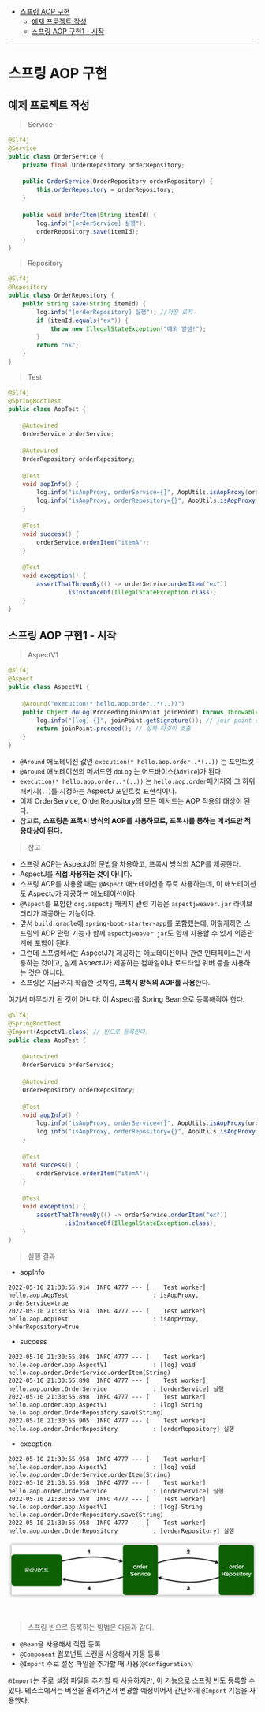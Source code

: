 - [스프링 AOP 구현](#스프링-aop-구현)
  - [예제 프로젝트 작성](#예제-프로젝트-작성)
  - [스프링 AOP 구현1 - 시작](#스프링-aop-구현1---시작)

---

# 스프링 AOP 구현

## 예제 프로젝트 작성

> Service

```java
@Slf4j
@Service
public class OrderService {
    private final OrderRepository orderRepository;

    public OrderService(OrderRepository orderRepository) {
        this.orderRepository = orderRepository;
    }

    public void orderItem(String itemId) {
        log.info("[orderService] 실행");
        orderRepository.save(itemId);
    }
}
```

> Repository

```java
@Slf4j
@Repository
public class OrderRepository {
    public String save(String itemId) {
        log.info("[orderRepository] 실행"); //저장 로직
        if (itemId.equals("ex")) {
            throw new IllegalStateException("예외 발생!");
        }
        return "ok";
    }
}
```

> Test

```java
@Slf4j
@SpringBootTest
public class AopTest {

    @Autowired
    OrderService orderService;

    @Autowired
    OrderRepository orderRepository;

    @Test
    void aopInfo() {
        log.info("isAopProxy, orderService={}", AopUtils.isAopProxy(orderService)); // false
        log.info("isAopProxy, orderRepository={}", AopUtils.isAopProxy(orderRepository)); // false
    }

    @Test
    void success() {
        orderService.orderItem("itemA");
    }

    @Test
    void exception() {
        assertThatThrownBy(() -> orderService.orderItem("ex"))
                .isInstanceOf(IllegalStateException.class);
    }
}

```

## 스프링 AOP 구현1 - 시작


> AspectV1

```java
@Slf4j
@Aspect
public class AspectV1 {

    @Around("execution(* hello.aop.order..*(..))")
    public Object doLog(ProceedingJoinPoint joinPoint) throws Throwable {
        log.info("[log] {}", joinPoint.getSignature()); // join point signature
        return joinPoint.proceed(); // 실제 타깃이 호출
    }
}
```

- `@Around` 애노테이션 값인 `execution(* hello.aop.order..*(..))` 는 포인트컷
- `@Around` 애노테이션의 메서드인 `doLog` 는 어드바이스(`Advice`)가 된다.
- `execution(* hello.aop.order..*(..))` 는 `hello.aop.order`패키지와 그 하위 패키지(`..`)를 지정하는 AspectJ 포인트컷 표현식이다.
- 이제 OrderService, OrderRepository의 모든 메서드는 AOP 적용의 대상이 된다.
- 참고로, **스프링은 프록시 방식의 AOP를 사용하므로, 프록시를 통하는 메서드만 적용대상이 된다.**

> 참고

- 스프링 AOP는 AspectJ의 문법을 차용하고, 프록시 방식의 AOP를 제공한다.
- AspectJ를 **직접 사용하는 것이 아니다.**
- 스프링 AOP를 사용할 때는 `@Aspect` 애노테이션을 주로 사용하는데, 이 애노테이션도 AspectJ가 제공하는 애노테이션이다.
- `@Aspect`를 포함한 `org.aspectj` 패키지 관련 기능은 `aspectjweaver.jar` 라이브러리가 제공하는 기능이다.
- 앞서 `build.gradle`에 `spring-boot-starter-app`를 포함했는데, 이렇게하면 스프링의 AOP 관련 기능과 함께 `aspectjweaver.jar`도 함께 사용할 수 있게 의존관계에 포함이 된다.
- 그런데 스프링에서는 AspectJ가 제공하는 애노테이션이나 관련 인터페이스만 사용하는 것이고, 실제 AspectJ가 제공하는 컴파일이나 로드타임 위버 등을 사용하는 것은 아니다.
- 스프링은 지금까지 학습한 것처럼, **프록시 방식의 AOP를 사용**한다.


여기서 마무리가 된 것이 아니다. 이 Aspect를 Spring Bean으로 등록해줘야 한다.

```java
@Slf4j
@SpringBootTest
@Import(AspectV1.class) // 빈으로 등록한다.
public class AopTest {

    @Autowired
    OrderService orderService;

    @Autowired
    OrderRepository orderRepository;

    @Test
    void aopInfo() {
        log.info("isAopProxy, orderService={}", AopUtils.isAopProxy(orderService)); // true
        log.info("isAopProxy, orderRepository={}", AopUtils.isAopProxy(orderRepository)); // true
    }

    @Test
    void success() {
        orderService.orderItem("itemA");
    }

    @Test
    void exception() {
        assertThatThrownBy(() -> orderService.orderItem("ex"))
                .isInstanceOf(IllegalStateException.class);
    }
}
```

> 실행 결과

- aopInfo

```log
2022-05-10 21:30:55.914  INFO 4777 --- [    Test worker] hello.aop.AopTest                        : isAopProxy, orderService=true
2022-05-10 21:30:55.914  INFO 4777 --- [    Test worker] hello.aop.AopTest                        : isAopProxy, orderRepository=true
```

- success

```log
2022-05-10 21:30:55.886  INFO 4777 --- [    Test worker] hello.aop.order.aop.AspectV1             : [log] void hello.aop.order.OrderService.orderItem(String)
2022-05-10 21:30:55.898  INFO 4777 --- [    Test worker] hello.aop.order.OrderService             : [orderService] 실행
2022-05-10 21:30:55.898  INFO 4777 --- [    Test worker] hello.aop.order.aop.AspectV1             : [log] String hello.aop.order.OrderRepository.save(String)
2022-05-10 21:30:55.905  INFO 4777 --- [    Test worker] hello.aop.order.OrderRepository          : [orderRepository] 실행
```

- exception

```log
2022-05-10 21:30:55.958  INFO 4777 --- [    Test worker] hello.aop.order.aop.AspectV1             : [log] void hello.aop.order.OrderService.orderItem(String)
2022-05-10 21:30:55.958  INFO 4777 --- [    Test worker] hello.aop.order.OrderService             : [orderService] 실행
2022-05-10 21:30:55.958  INFO 4777 --- [    Test worker] hello.aop.order.aop.AspectV1             : [log] String hello.aop.order.OrderRepository.save(String)
2022-05-10 21:30:55.958  INFO 4777 --- [    Test worker] hello.aop.order.OrderRepository          : [orderRepository] 실행
```

![](/images/2022-05-10-21-33-49.png)

<br/>

> 스프링 빈으로 등록하는 방법은 다음과 같다.

- `@Bean`을 사용해서 직접 등록
- `@Component` 컴포넌트 스캔을 사용해서 자동 등록
- `@Import` 주로 설정 파일을 추가할 때 사용(`@Configuration`)

`@Import`는 주로 설정 파일을 추가할 때 사용하지만, 이 기능으로 스프링 빈도 등록할 수 있다. 테스트에서는 버전을 올려가면서 변경할 예정이어서 간단하게 `@Import` 기능을 사용했다.
